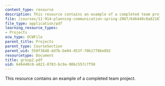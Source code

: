 ```yaml
---
content_type: resource
description: This resource contains an example of a completed team project.
file: /courses/11-914-planning-communication-spring-2007/646440c0a8218783bc9a90bc557c7f50_group2.pdf
file_type: application/pdf
learning_resource_types:
- Projects
ocw_type: OCWFile
parent_title: Projects
parent_type: CourseSection
parent_uid: 550f3848-dd7b-be04-d53f-70b17786e892
resourcetype: Document
title: group2.pdf
uid: 646440c0-a821-8783-bc9a-90bc557c7f50
---
```

This resource contains an example of a completed team project.

